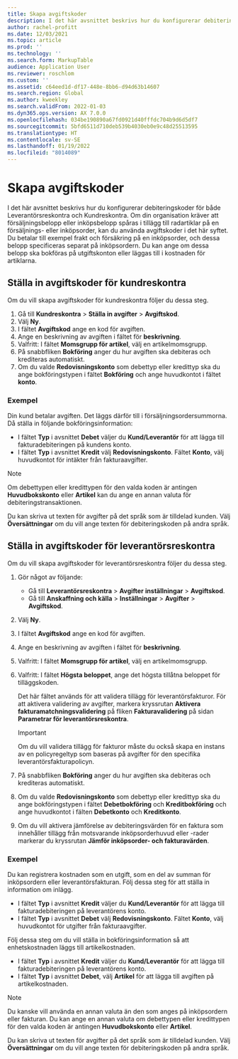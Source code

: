 ```yaml
---
title: Skapa avgiftskoder
description: I det här avsnittet beskrivs hur du konfigurerar debiteringskoder för både Leverantörsreskontra och Kundreskontra.
author: rachel-profitt
ms.date: 12/03/2021
ms.topic: article
ms.prod: ''
ms.technology: ''
ms.search.form: MarkupTable
audience: Application User
ms.reviewer: roschlom
ms.custom: ''
ms.assetid: c64eed1d-df17-448e-8bb6-d94d63b14607
ms.search.region: Global
ms.author: kweekley
ms.search.validFrom: 2022-01-03
ms.dyn365.ops.version: AX 7.0.0
ms.openlocfilehash: 034be190890a67fd0921d40fffdc704b9d6d5df7
ms.sourcegitcommit: 5bfd6511d710deb539b4030eb0e9c48d25513595
ms.translationtype: HT
ms.contentlocale: sv-SE
ms.lasthandoff: 01/19/2022
ms.locfileid: "8014089"
---
```

# <a name="create-charges-codes"></a>Skapa avgiftskoder

I det här avsnittet beskrivs hur du konfigurerar debiteringskoder för både Leverantörsreskontra och Kundreskontra. Om din organisation kräver att försäljningsbelopp eller inköpsbelopp spåras i tillägg till radartiklar på en försäljnings- eller inköpsorder, kan du använda avgiftskoder i det här syftet. Du betalar till exempel frakt och försäkring på en inköpsorder, och dessa belopp specificeras separat på inköpsordern. Du kan ange om dessa belopp ska bokföras på utgiftskonton eller läggas till i kostnaden för artiklarna.

## <a name="set-up-charges-codes-for-accounts-receivable"></a>Ställa in avgiftskoder för kundreskontra

Om du vill skapa avgiftskoder för kundreskontra följer du dessa steg.

1. Gå till **Kundreskontra** &gt; **Ställa in avgifter** &gt; **Avgiftskod**.
2. Välj **Ny**.
3. I fältet **Avgiftskod** ange en kod för avgiften.
3. Ange en beskrivning av avgiften i fältet för **beskrivning**.
4. Valfritt: I fältet **Momsgrupp för artikel**, välj en artikelmomsgrupp.
5. På snabbfliken **Bokföring** anger du hur avgiften ska debiteras och krediteras automatiskt.
6. Om du valde **Redovisningskonto** som debettyp eller kredittyp ska du ange bokföringstypen i fältet **Bokföring** och ange huvudkontot i fältet **konto**.

### <a name="example"></a>Exempel

Din kund betalar avgiften. Det läggs därför till i försäljningsordersummorna. Då ställa in följande bokföringsinformation:

- I fältet **Typ** i avsnittet **Debet** väljer du **Kund/Leverantör** för att lägga till fakturadebiteringen på kundens konto.
- I fältet **Typ** i avsnittet **Kredit** välj **Redovisningskonto**. Fältet **Konto**, välj huvudkontot för intäkter från fakturaavgifter.

> [!NOTE]
> Om debettypen eller kredittypen för den valda koden är antingen **Huvudbokskonto** eller **Artikel** kan du ange en annan valuta för debiteringstransaktionen.

Du kan skriva ut texten för avgifter på det språk som är tilldelad kunden. Välj **Översättningar** om du vill ange texten för debiteringskoden på andra språk.

## <a name="set-up-charges-codes-for-accounts-payable"></a>Ställa in avgiftskoder för leverantörsreskontra

Om du vill skapa avgiftskoder för leverantörsreskontra följer du dessa steg.

1. Gör något av följande:

    - Gå till **Leverantörsreskontra** &gt; **Avgifter** **inställningar** &gt; **Avgiftskod**.
    - Gå till **Anskaffning och källa** &gt; **Inställningar** &gt; **Avgifter** &gt; **Avgiftskod**.

2. Välj **Ny**.
3. I fältet **Avgiftskod** ange en kod för avgiften.
3. Ange en beskrivning av avgiften i fältet för **beskrivning**.
4. Valfritt: I fältet **Momsgrupp för artikel**, välj en artikelmomsgrupp.
5. Valfritt: I fältet **Högsta beloppet**, ange det högsta tillåtna beloppet för tilläggskoden.

    Det här fältet används för att validera tillägg för leverantörsfakturor. För att aktivera validering av avgifter, markera kryssrutan **Aktivera fakturamatchningsvalidering** på fliken **Fakturavalidering** på sidan **Parametrar för leverantörsreskontra**.

    > [!IMPORTANT]
    > Om du vill validera tillägg för fakturor måste du också skapa en instans av en policyregeltyp som baseras på avgifter för den specifika leverantörsfakturapolicyn.

6. På snabbfliken **Bokföring** anger du hur avgiften ska debiteras och krediteras automatiskt.
7. Om du valde **Redovisningskonto** som debettyp eller kredittyp ska du ange bokföringstypen i fältet **Debetbokföring** och **Kreditbokföring** och ange huvudkontot i fälten **Debetkonto** och **Kreditkonto**.
8. Om du vill aktivera jämförelse av debiteringsvärden för en faktura som innehåller tillägg från motsvarande inköpsorderhuvud eller -rader markerar du kryssrutan **Jämför inköpsorder- och fakturavärden**.

### <a name="example"></a>Exempel

Du kan registrera kostnaden som en utgift, som en del av summan för inköpsordern eller leverantörsfakturan. Följ dessa steg för att ställa in information om inlägg. 

- I fältet **Typ** i avsnittet **Kredit** väljer du **Kund/Leverantör** för att lägga till fakturadebiteringen på leverantörens konto.
- I fältet **Typ** i avsnittet **Debet** välj **Redovisningskonto**. Fältet **Konto**, välj huvudkontot för utgifter från fakturaavgifter.

Följ dessa steg om du vill ställa in bokföringsinformation så att enhetskostnaden läggs till artikelkostnaden.

- I fältet **Typ** i avsnittet **Kredit** väljer du **Kund/Leverantör** för att lägga till fakturadebiteringen på leverantörens konto.
- I fältet **Typ** i avsnittet **Debet**, välj **Artikel** för att lägga till avgiften på artikelkostnaden.

> [!NOTE]
> Du kanske vill använda en annan valuta än den som anges på inköpsordern eller fakturan. Du kan ange en annan valuta om debettypen eller kredittypen för den valda koden är antingen **Huvudbokskonto** eller **Artikel**.

Du kan skriva ut texten för avgifter på det språk som är tilldelad kunden. Välj **Översättningar** om du vill ange texten för debiteringskoden på andra språk.
